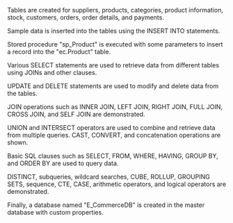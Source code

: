 Tables are created for suppliers, products, categories, product information, stock, customers, orders, order details, and payments.

Sample data is inserted into the tables using the INSERT INTO statements.

Stored procedure "sp_Product" is executed with some parameters to insert a record into the "ec.Product" table.

Various SELECT statements are used to retrieve data from different tables using JOINs and other clauses.

UPDATE and DELETE statements are used to modify and delete data from the tables.

JOIN operations such as INNER JOIN, LEFT JOIN, RIGHT JOIN, FULL JOIN, CROSS JOIN, and SELF JOIN are demonstrated.

UNION and INTERSECT operators are used to combine and retrieve data from multiple queries.
CAST, CONVERT, and concatenation operations are shown.

Basic SQL clauses such as SELECT, FROM, WHERE, HAVING, GROUP BY, and ORDER BY are used to query data.

DISTINCT, subqueries, wildcard searches, CUBE, ROLLUP, GROUPING SETS, sequence, CTE, CASE, arithmetic operators, and logical operators are demonstrated.

Finally, a database named "E_CommerceDB" is created in the master database with custom properties.
